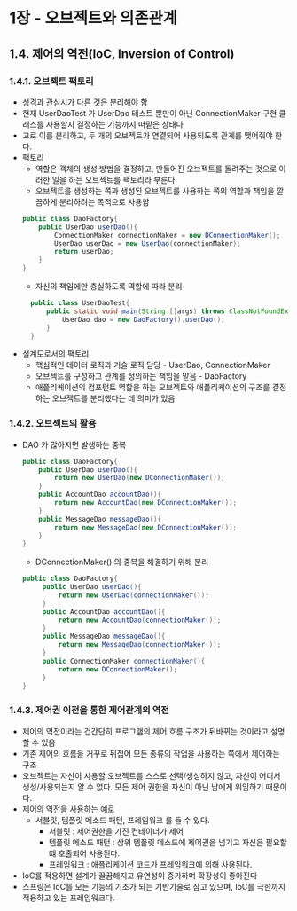# 1장 - 오브젝트와 의존관계

## 1.4. 제어의 역전(IoC, Inversion of Control)
### 1.4.1. 오브젝트 팩토리
* 성격과 관심시가 다른 것은 분리해야 함
* 현재 UserDaoTest 가 UserDao 테스트 뿐만이 아닌 ConnectionMaker 구현 클래스를 사용할지 결정하는 기능까지 떠맡은 상태다
* 고로 이를 분리하고, 두 개의 오브젝트가 연결되어 사용되도록 관계를 맺어줘야 한다.
* 팩토리
    * 역할은 객체의 생성 방법을 결정하고, 만들어진 오브젝트를 돌려주는 것으로 이러한 일을 하는 오브젝트를 팩토리라 부른다.
    * 오브젝트를 생성하는 쪽과 생성된 오브젝트를 사용하는 쪽의 역할과 책임을 깔끔하게 분리하려는 목적으로 사용함
    ```java
    public class DaoFactory{
        public UserDao userDao(){
            ConnectionMaker connectionMaker = new DConnectionMaker();
            UserDao userDao = new UserDao(connectionMaker);
            return userDao;
        }      
   }
   ```
   * 자신의 책임에만 충실하도록 역할에 따라 분리
  ```java
    public class UserDaoTest{
        public static void main(String []args) throws ClassNotFoundException, SQLException{
            UserDao dao = new DaoFactory().userDao();
        } 
    }
  ```
* 설계도로서의 팩토리
    * 핵심적인 데이터 로직과 기술 로직 담당 - UserDao, ConnectionMaker
    * 오브젝트를 구성하고 관계를 정의하는 책임을 맡음 - DaoFactory
    * 애플리케이션의 컴포턴트 역할을 하는 오브젝트와 애플리케이션의 구조를 결정하는 오브젝트를 분리했다는 데 의미가 있음

### 1.4.2. 오브젝트의 활용
* DAO 가 많아지면 발생하는 중복
   ```java
   public class DaoFactory{
       public UserDao userDao(){
           return new UserDao(new DConnectionMaker());
       } 
       public AccountDao accountDao(){
           return new AccountDao(new DConnectionMaker());
       }   
       public MessageDao messageDao(){
           return new MessageDao(new DConnectionMaker());
       }      
  }
   ```
    * DConnectionMaker() 의 중복을 해결하기 위해 분리
  ```java
  public class DaoFactory{
       public UserDao userDao(){
           return new UserDao(connectionMaker());
       }
       public AccountDao accountDao(){
           return new AccountDao(connectionMaker());
       }   
       public MessageDao messageDao(){
           return new MessageDao(connectionMaker());
       }  
       public ConnectionMaker connectionMaker(){
           return new DConnectionMaker();     
       }    
  }
   ```
### 1.4.3. 제어권 이전을 통한 제어관계의 역전
* 제어의 역전이라는 건간단히 프로그램의 제어 흐름 구조가 뒤바뀌는 것이라고 설명할 수 있음
* 기존 제어의 흐름을 거꾸로 뒤집어 모든 종류의 작업을 사용하는 쪽에서 제어하는 구조
* 오브젝트는 자신이 사용할 오브젝트를 스스로 선택/생성하지 않고, 자신이 어디서 생성/사용되는지 알 수 없다. 모든 제어 권한을 자신이 아닌 남에게 위임하기 때문이다.
* 제어의 역전을 사용하는 예로
    * 서블릿, 템플릿 메소드 패턴, 프레임워크 를 들 수 있다.
        * 서블릿 : 제어권한을 가진 컨테이너가 제어
        * 템플릿 메소드 패턴 : 상위 템플릿 메소드에 제어권을 넘기고 자신은 필요할 떄 호출되어 사용된다.
        * 프레임워크 : 애플리케이션 코드가 프레임워크에 의해 사용된다.
* IoC를 적용하면 설계가 끌끔해지고 유연성이 증가하며 확장성이 좋아진다
* 스프링은 IoC를 모든 기능의 기초가 되는 기반기술로 삼고 있으며, IoC를 극한까지 적용하고 있는 프레임워크다.